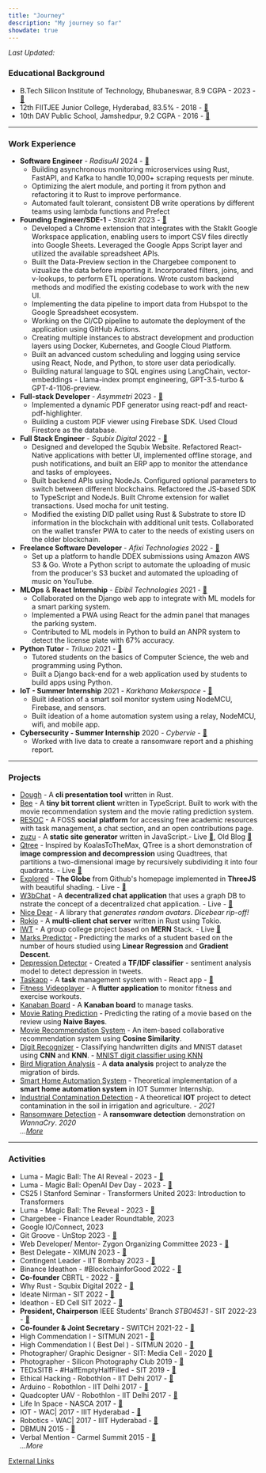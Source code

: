 ```yaml
---
title: "Journey"
description: "My journey so far"
showdate: true
---
```

<script type="module" src="/assets/js/cv/main.js" ></script>
*Last Updated: <span class="update-date-time"></span>*

### Educational Background

- B.Tech Silicon Institute of Technology, Bhubaneswar, 8.9 CGPA - 2023 - [🔗](/assets/docs/190310030.pdf)
- 12th FIITJEE Junior College, Hyderabad, 83.5% - 2018  - [🔗](https://drive.google.com/file/d/1GYaQYoUpT1h76NqwHfml-aByx4YrshfK/view?usp=sharing)
- 10th DAV Public School, Jamshedpur, 9.2 CGPA - 2016 - [🔗](https://drive.google.com/file/d/12Nwsc_b1iR7ZO70Oh-c7T9ImnDcg_GL4/view?usp=sharing)

---

### Work Experience

- **Software Engineer** - *RadisuAI* 2024 - [🔗](https://radius.ai)
  - Building asynchronous monitoring microservices using Rust, FastAPI, and Kafka to handle 10,000+ scraping requests per minute.
  - Optimizing the alert module, and porting it from python and refactoring it to Rust to improve performance.
  - Automated fault tolerant, consistent DB write operations by different teams using lambda functions and Prefect
- **Founding Engineer/SDE-1** - *StackIt* 2023 - [🔗](https://nowstackit.com)
  - Developed a Chrome extension that integrates with the StakIt Google Workspace application, enabling users to import CSV files directly into Google Sheets. Leveraged the Google Apps Script layer and utilized the available spreadsheet APIs.
  - Built the Data-Preview section in the Chargebee component to vizualize the data before importing it. Incorporated filters, joins, and v-lookups, to perform ETL operations. Wrote custom backend methods and modified the existing codebase to work with the new UI.
  - Implementing the data pipeline to import data from Hubspot to the Google Spreadsheet ecosystem.
  - Working on the CI/CD pipeline to automate the deployment of the application using GitHub Actions.
  - Creating multiple instances to abstract development and production layers using Docker, Kubernetes, and Google Cloud Platform.
  - Built an advanced custom scheduling and logging using service using React, Node, and Python, to store user data periodically.
  - Building natural language to SQL engines using LangChain, vector-embeddings - Llama-index prompt engineering, GPT-3.5-turbo & GPT-4-1106-preview.
- **Full-stack Developer** - *Asymmetri* 2023 - [🔗](https://www.linkedin.com/company/asymmetri/)
  - Implemented a dynamic PDF generator using react-pdf and react-pdf-highlighter.
  - Building a custom PDF viewer using Firebase SDK. Used Cloud Firestore as the database.
- **Full Stack Engineer** - *Squbix Digital* 2022 - [🔗](https://drive.google.com/file/d/1Pr6ttzQEk0Bj83pxCafFloiKx7KYOLJX/view?usp=sharing)
  - Designed and developed the Squbix Website. Refactored React-Native applications with better UI, implemented offline storage, and push notifications, and built an ERP app to monitor the attendance and tasks of employees.
  - Built backend APIs using NodeJs. Configured optional parameters to switch between different blockchains. Refactored the JS-based SDK to TypeScript and NodeJs. Built Chrome extension for wallet transactions. Used mocha for unit testing.
  - Modified the existing DID pallet using Rust \& Substrate to store ID information in the blockchain with additional unit tests. Collaborated on the wallet transfer PWA to cater to the needs of existing users on the older blockchain.
- **Freelance Software Developer** - *Afixi Technologies* 2022 - [🔗](https://drive.google.com/file/d/1rWImLNao3abkQF313Jb8gT5Ybq8aNQeA/view?usp=sharing)
  - Set up a platform to handle DDEX submissions using Amazon AWS S3 & Go. Wrote a Python script to automate the uploading of music from the producer's S3 bucket and automated the uploading of music on YouTube.
- **MLOps** & **React Internship** - *Ebibil Technologies* 2021 - [🔗](https://drive.google.com/file/d/1povslBn3QFW9GvSJSvPLF3UqN1-2DBuI/view?usp=sharing)
  - Collaborated on the Django web app to integrate with ML models for a smart parking system.
  - Implemented a PWA using React for the admin panel that manages the parking system.
  - Contributed to ML models in Python to build an ANPR system to detect the license plate with 67\% accuracy.
- **Python Tutor** - *Triluxo* 2021 - [🔗](https://drive.google.com/file/d/1QtlOYWOXRhybfRIgOV-px3bPdye2M_cW/view?usp=sharing)
  - Tutored students on the basics of Computer Science, the web and programming using Python.
  - Built a Django back-end for a web application used by students to build apps using Python.
- **IoT - Summer Internship** 2021 - *Karkhana Makerspace* - [🔗](https://drive.google.com/file/d/18hbsEls6Ti3vFM64GCmf8Y-hIz08NHAA/view?usp=sharing)
  - Built ideation of a smart soil monitor system using  NodeMCU, Firebase, and  sensors.
  - Built ideation of a home automation system using a relay, NodeMCU, wifi, and mobile app.
- **Cybersecurity - Summer Internship** 2020 - *Cybervie* - [🔗](https://drive.google.com/file/d/1a68XtgS5uDUxSsAYS933G-HfGM07kGUK/view?usp=sharing)
  - Worked with live data to create a ransomware report and a phishing report.

---

### Projects

- [Dough](https://github.com/fuzzymfx/dough) - A **cli presentation tool** written in Rust.
- [Bee](https://github.com/fuzzymfx/b) - A **tiny bit torrent client** written in TypeScript. Built to work with the movie recommendation system and the movie rating prediction system.
- [RESOC](https://github.com/fuzzymfx/resoc) - A FOSS **social platform** for accessing free academic resources with task management, a chat section, and an open contributions page.
- [zuzu](https://github.com/fuzzymfx/zuzu) - A **static site generator** written in JavaScript.- Live [🔗](https://anubhavp.dev/zuzu/), Old Blog [🔗](https://anubhavp.dev/oldblog/)
- [Qtree](https://github.com/fuzzymfx/qd-compression) - Inspired by KoalasToTheMax, QTree is a short demonstration of **image compression and decompression** using Quadtrees, that partitions a two-dimensional image by recursively subdividing it into four quadrants. - Live [🔗](https://anubhavp.dev/blog/qtree/)
- [Explored](https://github.com/fuzzymfx/explored) - **The Globe** from Github's homepage implemented in **ThreeJS** with beautiful shading. - Live  - [🔗](https://anubhavp.dev/explored/)
- [W3bChat](https://github.com/fuzzymfx/w3bchat-dapp) - A **decentralized chat application** that uses a graph DB to nstrate the concept of a decentralized chat application. - Live  - [🔗](https://w3bchat-fadfa.web.app/)
- [Nice Dear](https://github.com/fuzzymfx/nicedear) - A library that *generates random avatars*. *Dicebear rip-off!*
- [Rokio](https://github.com/fuzzymfx/rust-tokio-chat-server) - A **multi-client chat server** written in Rust using Tokio.
- [IWT](https://github.com/fuzzymfx/iwtserver) - A group college project based on **MERN** Stack. - Live  [🔗](https://anubhavp.dev/IWT_project/)
- [Marks Predictor](https://github.com/fuzzymfx/Marks-predictor) - Predicting the marks of a student based on the number of hours studied using **Linear Regression** and **Gradient Descent**.
- [Depression Detector](https://github.com/fuzzymfx/Detecting-Depression-in-Tweets) - Created a **TF/IDF classifier** - sentiment analysis model to detect depression in tweets.
- [Taskapp](https://github.com/fuzzymfx/go-react-taskapp) - A **task** management system with - React app - [🔗](https://github.com/fuzzymfx/react-frontend-blogapp)
- [Fitness Videoplayer](https://github.com/fuzzymfx/fitness-videoplayer) - A **flutter application** to monitor fitness and exercise workouts.
- [Kanaban Board](https://github.com/fuzzymfx/flutter-golang-taskapp) - A **Kanaban board** to manage tasks.
- [Movie Rating Prediction](https://github.com/fuzzymfx/Movie-rating-prediction) - Predicting the rating of a movie based on the review using **Naive Bayes**.
- [Movie Recommendation System](https://github.com/fuzzymfx/Movie-recommendation) - An item-based collaborative recommendation system using **Cosine Similarity**.
- [Digit Recognizer](https://github.com/fuzzymfx/HandwrittenDigitClassification) - Classifying handwritten digits and MNIST dataset using **CNN** and **KNN**. - [MNIST digit classifier using KNN](https://github.com/fuzzymfx/Classifying-mnist-digit-dataset)
- [Bird Migration Analysis](https://github.com/fuzzymfx/Bird-Migration-data-analysis) - A **data analysis** project to analyze the migration of birds.
- [Smart Home Automation System](https://github.com/fuzzymfx/HomeAuto) - Theoretical implementation of a **smart home automation system** in IOT Summer Internship.
- [Industrial Contamination Detection](https://github.com/fuzzymfx/IndustrialContaminationMonitor) - A theoretical **IOT** project to detect contamination in the soil in irrigation and agriculture.  *- 2021*
- [Ransomware Detection](https://docs.google.com/document/d/1MsFnXgt9E5oEyg8YnkDnDNy9T5AQooNEAHOjphvHVyE/edit?usp=sharing) - A **ransomware detection** demonstration on *WannaCry*. *2020*  
  *...[More](https://github.com/fuzzymfx/)*

---

### Activities

- Luma - Magic Ball: The AI Reveal - 2023 - [🔗](https://www.linkedin.com/feed/update/urn:li:activity:7128282363955998720/)
- Luma - Magic Ball: OpenAI Dev Day - 2023 - [🔗](https://www.linkedin.com/feed/update/urn:li:activity:7128282363955998720/)
- CS25 I Stanford Seminar - Transformers United 2023: Introduction to Transformers
- Luma - Magic Ball: The Reveal - 2023 - [🔗](https://www.linkedin.com/posts/anubhabpatnaik0530_the-reveal-by-magic-ball-activity-7100826884778717184-JkVu?utm_source=share&utm_medium=member_desktop)    
- Chargebee - Finance Leader Roundtable, 2023
- Google IO/Connect, 2023
- Git Groove - UnStop 2023 - [🔗](https://www.linkedin.com/posts/anubhabpatnaik0530_git-groove-getting-into-the-rhythm-of-version-activity-7050527332519862272-jniz?utm_source=share&utm_medium=member_desktop)
- Web Developer/ Mentor- Zygon Organizing Committee 2023 - [🔗](https://drive.google.com/file/d/1Xqf9fN3ABCQli4tqEc39RKe3iXkqf-sx/view?usp=share_link)
- Best Delegate - XIMUN 2023 - [🔗](https://drive.google.com/file/d/1vTZl3K2kRTJgDgFr3lN5mxSaz7pnwvc2/view?usp=sharing)
- Contingent Leader - IIT Bombay 2023 - [🔗](https://drive.google.com/file/d/1NMJChzaUcKUKqYJJW3EEGX2WogZyVPJh/view?usp=sharing)
- Binance Ideathon - #BlockchainforGood 2022 - [🔗](https://drive.google.com/file/d/1IcDC_7L4bw-PPsLsNhH9cS2ezDynDAMB/view?usp=share_🔗)
- **Co-founder** CBRTL - 2022 - [🔗](https://cbrtl.github.io)
- Why Rust - Squbix Digital 2022 - [🔗](https://www.linkedin.com/posts/anubhabpatnaik0530_i-hosted-a-tech-talk-last-week-and-it-went-activity-6987708219385122816-aq9z?utm_source=share&utm_medium=member_desktop)
- Ideate Nirman - SIT 2022 - [🔗](https://drive.google.com/file/d/1i--TyXYDPxMN5IbokTzFoTGE4K-rnpXM/view?usp=share_link)
- Ideathon - ED Cell SIT 2022 - [🔗](https://drive.google.com/file/d/1i--TyXYDPxMN5IbokTzFoTGE4K-rnpXM/view?usp=share_link)
- **President, Chairperson** IEEE Students' Branch *STB04531* - SIT 2022-23 - [🔗](https://drive.google.com/file/d/1sbO7gOwsointY-x7aWPB8DfyrTFsCugl/view?usp=sharing)
- **Co-founder & Joint Secretary** - SWITCH 2021-22 - [🔗](https://drive.google.com/file/d/1Zub7ui2WCRYgN7tM0G8p-dbeFLirGR-d/view?usp=sharing)
- High Commendation I - SITMUN 2021 - [🔗](https://drive.google.com/file/d/1RI8fXtCTYrlYlX-dnGvfQQ76CHx0AEaq/view?usp=sharing)
- High Commendation I ( Best Del ) - SITMUN 2020 - [🔗](https://drive.google.com/file/d/1nbwySBjw8uUQH9bWY_vR0SeXt8x4B54M/view?usp=sharing)
- Photographer/ Graphic Designer - SIT: Media Cell - 2020 [🔗](https://drive.google.com/file/d/1z91iZPJxbJAIusamhn9BtrjMRN7pVH7k/view?usp=drivesdk)
- Photographer - Silicon Photography Club 2019 - [🔗](https://www.instagram.com/spc_sitb/)
- TEDxSITB - #HalfEmptyHalfFilled - SIT 2019 - [🔗](https://drive.google.com/file/d/1gR4mUn0_gmW-SlzKR3x3xHLJiC_FHauu/view?usp=sharing)
- Ethical Hacking - Robothlon - IIT Delhi 2017 - [🔗](https://drive.google.com/file/d/1l2OJHdRoMyoC82yqap_zMMCxcmC328Qz/view?usp=sharing)
- Arduino - Robothlon - IIT Delhi 2017 - [🔗](https://drive.google.com/file/d/1l2OJHdRoMyoC82yqap_zMMCxcmC328Qz/view?usp=sharing)
- Quadcopter UAV - Robothlon - IIT Delhi 2017 - [🔗](https://drive.google.com/file/d/1l2OJHdRoMyoC82yqap_zMMCxcmC328Qz/view?usp=sharing)
- Life In Space - NASCA 2017 - [🔗](https://drive.google.com/file/d/1hQffr-hLFVeeAo_9Dkvmaq87Vm911YNc/view?usp=sharing)
- IOT - WAC| 2017 - IIIT Hyderabad - [🔗](https://drive.google.com/file/d/1ah39XzFJcXEOMKJ7zhf-lxNRsVo_FoZJ/view?usp=sharing)
- Robotics - WAC| 2017 - IIIT Hyderabad - [🔗](https://drive.google.com/file/d/1ah39XzFJcXEOMKJ7zhf-lxNRsVo_FoZJ/view?usp=sharing)
- DBMUN 2015 - [🔗](https://drive.google.com/file/d/1Q_VKZvBaNKGkLvXJB_O2Tz9zrWRWqpxW/view?usp=sharing)
- Verbal Mention - Carmel Summit 2015 - [🔗](https://drive.google.com/file/d/1tB5BhhxyfFI4ZGXqUUqqAgwwz8GItF3R/view?usp=sharing)  
  *...More*

[External Links](https://linktr.ee/anubhabr50)
<span class="download-cv"></span>
